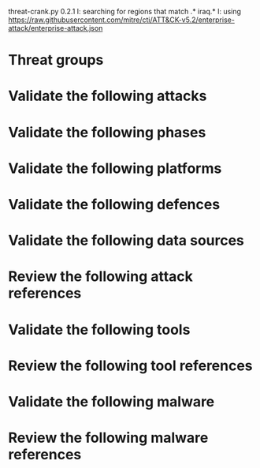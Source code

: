 threat-crank.py 0.2.1
I: searching for regions that match .* iraq.*
I: using https://raw.githubusercontent.com/mitre/cti/ATT&CK-v5.2/enterprise-attack/enterprise-attack.json
# Threat groups


# Validate the following attacks


# Validate the following phases


# Validate the following platforms


# Validate the following defences


# Validate the following data sources


# Review the following attack references


# Validate the following tools


# Review the following tool references


# Validate the following malware


# Review the following malware references


